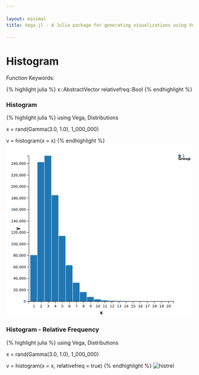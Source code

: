 ```yaml
---

layout: minimal
title: Vega.jl - A Julia package for generating visualizations using Vega

---
```


# Histogram

Function Keywords:

{% highlight julia %}
x::AbstractVector
relativefreq::Bool
{% endhighlight %}

### Histogram

{% highlight julia %}
using Vega, Distributions

x = rand(Gamma(3.0, 1.0), 1_000_000)

v = histogram(x = x)
{% endhighlight %}
![hist](/images/histogram.png)

### Histogram - Relative Frequency

{% highlight julia %}
using Vega, Distributions

x = rand(Gamma(3.0, 1.0), 1_000_000)

v = histogram(x = x, relativefreq = true)
{% endhighlight %}
![histrel](https://github.com/johnmyleswhite/Vega.jl/blob/gh-pages/images/histogram_rel.png)